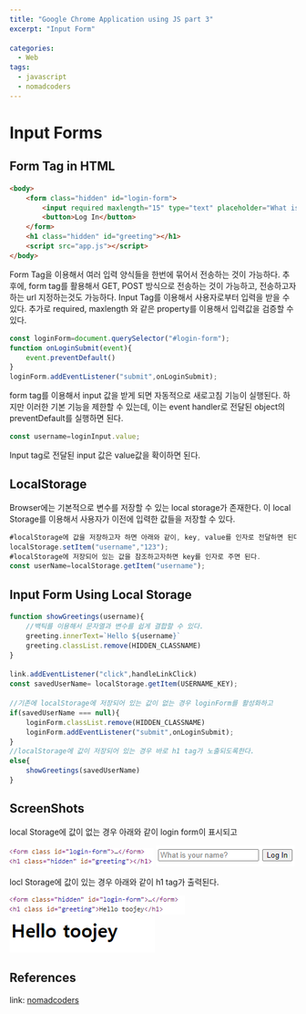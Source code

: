 ```yaml
---
title: "Google Chrome Application using JS part 3"
excerpt: "Input Form"

categories:
  - Web
tags:
  - javascript
  - nomadcoders
---
```

# Input Forms

## Form Tag in HTML

```html
<body>
    <form class="hidden" id="login-form">
        <input required maxlength="15" type="text" placeholder="What is your name?"/>
        <button>Log In</button>        
    </form>
    <h1 class="hidden" id="greeting"></h1>
    <script src="app.js"></script>
</body>
```

Form Tag을 이용해서 여러 입력 양식들을 한번에 묶어서 전송하는 것이 가능하다. 추후에, form tag를 활용해서 GET, POST 방식으로 전송하는 것이 가능하고, 전송하고자하는 url 지정하는것도 가능하다.
Input Tag를 이용해서 사용자로부터 입력을 받을 수 있다. 추가로 required, maxlength 와 같은 property를 이용해서 입력값을 검증할 수 있다.

```js
const loginForm=document.querySelector("#login-form");
function onLoginSubmit(event){
    event.preventDefault()
}
loginForm.addEventListener("submit",onLoginSubmit);
```

form tag를 이용해서 input 값을 받게 되면 자동적으로 새로고침 기능이 실행된다. 하지만 이러한 기본 기능을 제한할 수 있는데, 이는 event handler로 전달된 object의 preventDefault를 실행하면 된다.

```js
const username=loginInput.value;
```
Input tag로 전달된 input 값은 value값을 확이하면 된다.

## LocalStorage
Browser에는 기본적으로 변수를 저장할 수 있는 local storage가 존재한다. 이 local Storage를 이용해서 사용자가 이전에 입력한 값들을 저장할 수 있다.

```js
#localStorage에 값을 저장하고자 하면 아래와 같이, key, value를 인자로 전달하면 된다.
localStorage.setItem("username","123");
#localStorage에 저장되어 있는 값을 참조하고자하면 key를 인자로 주면 된다.
const userName=localStorage.getItem("username");
```
## Input Form Using Local Storage

~~~js
function showGreetings(username){
    //백틱를 이용해서 문자열과 변수를 쉽게 결합할 수 있다.
    greeting.innerText=`Hello ${username}`
    greeting.classList.remove(HIDDEN_CLASSNAME)
}

link.addEventListener("click",handleLinkClick)
const savedUserName= localStorage.getItem(USERNAME_KEY);

//기존에 localStorage에 저장되어 있는 값이 없는 경우 loginForm를 활성화하고
if(savedUserName === null){
    loginForm.classList.remove(HIDDEN_CLASSNAME)
    loginForm.addEventListener("submit",onLoginSubmit);
}
//localStorage에 값이 저장되어 있는 경우 바로 h1 tag가 노출되도록한다.
else{
    showGreetings(savedUserName)
}
~~~

## ScreenShots
local Storage에 값이 없는 경우 아래와 같이 login form이 표시되고

![](/assets/images/js/input_fail_html.png) 
![](/assets/images/js/input_form.png) 

locl Storage에 값이 있는 경우 아래와 같이 h1 tag가 출력된다.

![](/assets/images/js/input_success_html.png)
![](/assets/images/js/input_success.png)


## References
link: [nomadcoders](https://nomadcoders.co/javascript-for-beginners)